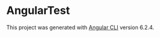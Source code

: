 # AngularTest

This project was generated with [Angular CLI](https://github.com/angular/angular-cli) version 6.2.4.